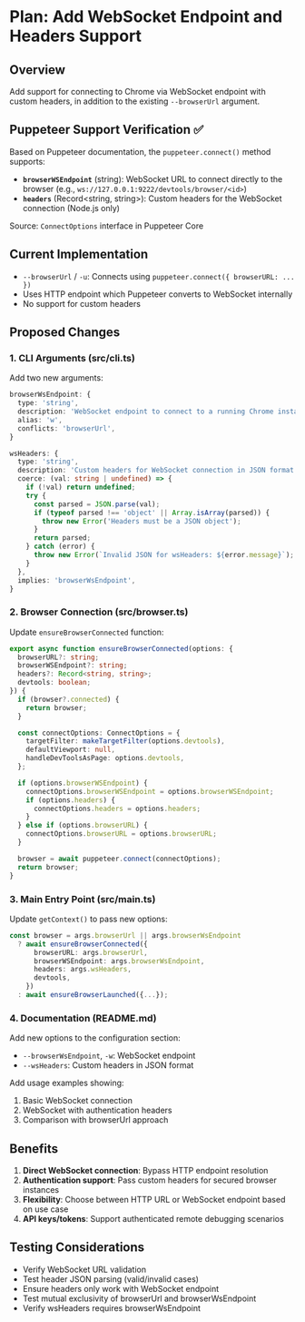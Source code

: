 # Plan: Add WebSocket Endpoint and Headers Support

## Overview

Add support for connecting to Chrome via WebSocket endpoint with custom headers, in addition to the existing `--browserUrl` argument.

## Puppeteer Support Verification ✅

Based on Puppeteer documentation, the `puppeteer.connect()` method supports:

- **`browserWSEndpoint`** (string): WebSocket URL to connect directly to the browser (e.g., `ws://127.0.0.1:9222/devtools/browser/<id>`)
- **`headers`** (Record<string, string>): Custom headers for the WebSocket connection (Node.js only)

Source: `ConnectOptions` interface in Puppeteer Core

## Current Implementation

- `--browserUrl` / `-u`: Connects using `puppeteer.connect({ browserURL: ... })`
- Uses HTTP endpoint which Puppeteer converts to WebSocket internally
- No support for custom headers

## Proposed Changes

### 1. CLI Arguments (src/cli.ts)

Add two new arguments:

```typescript
browserWsEndpoint: {
  type: 'string',
  description: 'WebSocket endpoint to connect to a running Chrome instance (e.g., ws://127.0.0.1:9222/devtools/browser/<id>). Alternative to --browserUrl.',
  alias: 'w',
  conflicts: 'browserUrl',
}

wsHeaders: {
  type: 'string',
  description: 'Custom headers for WebSocket connection in JSON format (e.g., \'{"Authorization":"Bearer token"}\'). Only works with --browserWsEndpoint.',
  coerce: (val: string | undefined) => {
    if (!val) return undefined;
    try {
      const parsed = JSON.parse(val);
      if (typeof parsed !== 'object' || Array.isArray(parsed)) {
        throw new Error('Headers must be a JSON object');
      }
      return parsed;
    } catch (error) {
      throw new Error(`Invalid JSON for wsHeaders: ${error.message}`);
    }
  },
  implies: 'browserWsEndpoint',
}
```

### 2. Browser Connection (src/browser.ts)

Update `ensureBrowserConnected` function:

```typescript
export async function ensureBrowserConnected(options: {
  browserURL?: string;
  browserWSEndpoint?: string;
  headers?: Record<string, string>;
  devtools: boolean;
}) {
  if (browser?.connected) {
    return browser;
  }

  const connectOptions: ConnectOptions = {
    targetFilter: makeTargetFilter(options.devtools),
    defaultViewport: null,
    handleDevToolsAsPage: options.devtools,
  };

  if (options.browserWSEndpoint) {
    connectOptions.browserWSEndpoint = options.browserWSEndpoint;
    if (options.headers) {
      connectOptions.headers = options.headers;
    }
  } else if (options.browserURL) {
    connectOptions.browserURL = options.browserURL;
  }

  browser = await puppeteer.connect(connectOptions);
  return browser;
}
```

### 3. Main Entry Point (src/main.ts)

Update `getContext()` to pass new options:

```typescript
const browser = args.browserUrl || args.browserWsEndpoint
  ? await ensureBrowserConnected({
      browserURL: args.browserUrl,
      browserWSEndpoint: args.browserWsEndpoint,
      headers: args.wsHeaders,
      devtools,
    })
  : await ensureBrowserLaunched({...});
```

### 4. Documentation (README.md)

Add new options to the configuration section:

- `--browserWsEndpoint`, `-w`: WebSocket endpoint
- `--wsHeaders`: Custom headers in JSON format

Add usage examples showing:

1. Basic WebSocket connection
2. WebSocket with authentication headers
3. Comparison with browserUrl approach

## Benefits

1. **Direct WebSocket connection**: Bypass HTTP endpoint resolution
2. **Authentication support**: Pass custom headers for secured browser instances
3. **Flexibility**: Choose between HTTP URL or WebSocket endpoint based on use case
4. **API keys/tokens**: Support authenticated remote debugging scenarios

## Testing Considerations

- Verify WebSocket URL validation
- Test header JSON parsing (valid/invalid cases)
- Ensure headers only work with WebSocket endpoint
- Test mutual exclusivity of browserUrl and browserWsEndpoint
- Verify wsHeaders requires browserWsEndpoint
